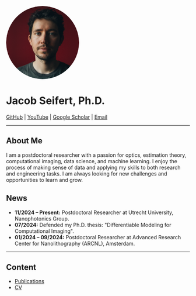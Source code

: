 <style>
@media (prefers-color-scheme: dark) {
  body {
    background-color: #1e1e1e;
    color: #f0f0f0;
  }

  a {
    color: #4dbbff;
  }

  h1, h2, h3, h4, h5, h6 {
    color: #f0f0f0;
  }

  pre, code {
    background-color: #2d2d2d;
    border: 1px solid #444;
  }

  strong {
    color: #f0f0f0;
  }
}
</style>

<img src="/assets/img/me.png" alt="Jacob Seifert" style="width: 200px; border-radius: 50%;">

# Jacob Seifert, Ph.D.

[GitHub](https://github.com/Duxon) | [YouTube](https://www.youtube.com/@JacobSeifert) | [Google Scholar](https://scholar.google.com/citations?user=Ag36EtoAAAAJ) | [Email](mailto:derduxon+github.io@gmail.com)

---

## About Me

I am a postdoctoral researcher with a passion for optics, estimation theory, computational imaging, data science, and machine learning. I enjoy the process of making sense of data and applying my skills to both research and engineering tasks. I am always looking for new challenges and opportunities to learn and grow.

## News

*   **11/2024 – Present:** Postdoctoral Researcher at Utrecht University, Nanophotonics Group.
*   **07/2024:** Defended my Ph.D. thesis: "Differentiable Modeling for Computational Imaging".
*   **01/2024 – 09/2024:** Postdoctoral Researcher at Advanced Research Center for Nanolithography (ARCNL), Amsterdam.

---

## Content

*   [Publications](/publications)
*   [CV](/assets/pdf/CV.pdf)
